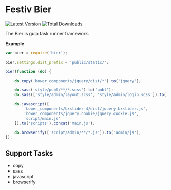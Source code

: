 Festiv Bier
===

[![Latest Version](https://img.shields.io/npm/v/bier.svg)](http://npmjs.com/bier)
[![Total Downloads](https://img.shields.io/npm/dt/bier.svg)](http://npmjs.com/bier)

The Bier is gulp task runner framework.



**Example**

```js
var bier = require('bier');

bier.settings.dist_prefix = 'public/static/';

bier(function (do) {

    do.copy('bower_components/jquery/dist/*').to('jquery');

    do.sass('style/publ/**/*.scss').to('publ');
    do.sass(['style/admin/layout.scss', 'style/admin/login.scss']).to('admin/css');

    do.javascript([
        'bower_components/bxslider-4/dist/jquery.bxslider.js',
        'bower_components/jquery.cookie/jquery.cookie.js',
        'script/main.js'
    ]).to('scripts').concat('main.js');

    do.browserify(['script/admin/**/*.js']).to('admin/js');
});
```

## Support Tasks

- copy
- sass
- javascript
- browserify
